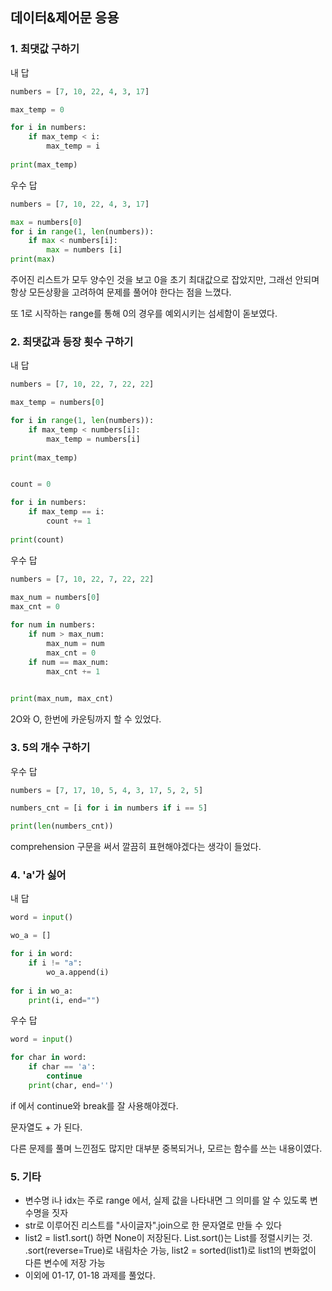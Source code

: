 ## 데이터&제어문 응용

### 1. 최댓값 구하기

내 답

```python
numbers = [7, 10, 22, 4, 3, 17]

max_temp = 0

for i in numbers:
    if max_temp < i:
        max_temp = i
        
print(max_temp)
```

우수 답

```python
numbers = [7, 10, 22, 4, 3, 17]

max = numbers[0]
for i in range(1, len(numbers)):
    if max < numbers[i]:
        max = numbers [i]
print(max)
```

주어진 리스트가 모두 양수인 것을 보고 0을 초기 최대값으로 잡았지만, 그래선 안되며 항상 모든상황을 고려하여 문제를 풀어야 한다는 점을 느꼈다.

또 1로 시작하는 range를 통해 0의 경우를 예외시키는 섬세함이 돋보였다.



### 2. 최댓값과 등장 횟수 구하기

내 답

```python
numbers = [7, 10, 22, 7, 22, 22]

max_temp = numbers[0]

for i in range(1, len(numbers)):
    if max_temp < numbers[i]:
        max_temp = numbers[i]
        
print(max_temp)


count = 0

for i in numbers:
    if max_temp == i:
        count += 1
        
print(count)
```

우수 답

```python
numbers = [7, 10, 22, 7, 22, 22]
        
max_num = numbers[0]
max_cnt = 0

for num in numbers:
    if num > max_num:
        max_num = num
        max_cnt = 0    
    if num == max_num:
        max_cnt += 1

    
print(max_num, max_cnt)
```

2O와 O, 한번에 카운팅까지 할 수 있었다.



### 3. 5의 개수 구하기

우수 답

```python
numbers = [7, 17, 10, 5, 4, 3, 17, 5, 2, 5]

numbers_cnt = [i for i in numbers if i == 5]

print(len(numbers_cnt))
```

comprehension 구문을 써서 깔끔히 표현해야겠다는 생각이 들었다.



### 4. 'a'가 싫어

내  답

```python
word = input()

wo_a = []

for i in word:
    if i != "a":
        wo_a.append(i)
        
for i in wo_a:
    print(i, end="")
```

우수 답

```python
word = input()

for char in word:
    if char == 'a':
        continue
    print(char, end='')
```

if 에서 continue와 break를 잘 사용해야겠다.

문자열도 + 가 된다.

다른 문제를 풀며 느낀점도 많지만 대부분 중복되거나, 모르는 함수를 쓰는 내용이였다.



### 5. 기타

- 변수명 i나 idx는 주로 range 에서, 실제 값을 나타내면 그 의미를 알 수 있도록 변수명을 짓자
- str로 이루어진 리스트를 "사이글자".join으로 한 문자열로 만들 수 있다
- list2 = list1.sort() 하면 None이 저장된다. List.sort()는 List를 정렬시키는 것. .sort(reverse=True)로 내림차순 가능, list2 = sorted(list1)로 list1의 변화없이 다른 변수에 저장 가능
- 이외에 01-17, 01-18 과제를 풀었다.